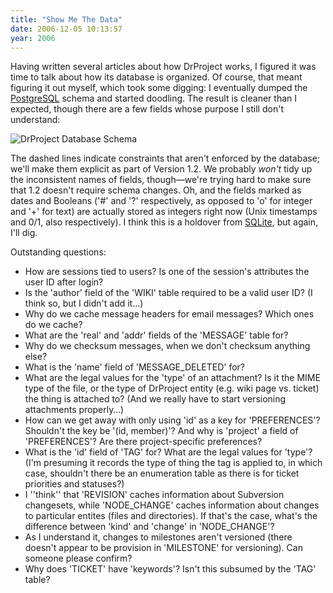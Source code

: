 ```yaml
---
title: "Show Me The Data"
date: 2006-12-05 10:13:57
year: 2006
---
```

Having written several articles about how DrProject works, I figured it was time to talk about how its database is organized.  Of course, that meant figuring it out myself, which took some digging: I eventually dumped the <a href="http://www.postgresql.org">PostgreSQL</a> schema and started doodling.  The result is cleaner than I expected, though there are a few fields whose purpose I still don't understand:

<img border="0" id="image742" alt="DrProject Database Schema" src="{{'/files/2006/12/drp-erd.png' | relative_url}}" />

The dashed lines indicate constraints that aren't enforced by the database; we'll make them explicit as part of Version 1.2.  We probably <em>won't</em> tidy up the inconsistent names of fields, though—we're trying hard to make sure that 1.2 doesn't require schema changes.  Oh, and the fields marked as dates and Booleans ('#' and '?' respectively, as opposed to 'o' for integer and '+' for text) are actually stored as integers right now (Unix timestamps and 0/1, also respectively).  I think this is a holdover from <a href="http://www.sqlite.org">SQLite</a>, but again, I'll dig.

Outstanding questions:
<ul>
  <li>How are sessions tied to users?  Is one of the session's attributes the user ID after login?</li>
  <li>Is the 'author' field of the 'WIKI' table required to be a valid user ID?  (I think so, but I didn't add it…)</li>
  <li>Why do we cache message headers for email messages?  Which ones do we cache?</li>
  <li>What are the 'real' and 'addr' fields of the 'MESSAGE' table for?</li>
  <li>Why do we checksum messages, when we don't checksum anything else?</li>
  <li>What is the 'name' field of 'MESSAGE_DELETED' for?</li>
  <li>What are the legal values for the 'type' of an attachment?  Is it the MIME type of the file, or the type of DrProject entity (e.g. wiki page vs. ticket) the thing is attached to?  (And we really have to start versioning attachments properly…)</li>
  <li>How can we get away with only using 'id' as a key for 'PREFERENCES'? Shouldn't the key be '(id, member)'?  And why is 'project' a field of 'PREFERENCES'?  Are there project-specific preferences?</li>
  <li>What is the 'id' field of 'TAG' for?  What are the legal values for 'type'?  (I'm presuming it records the type of thing the tag is applied to, in which case, shouldn't there be an enumeration table as there is for ticket priorities and statuses?)</li>
  <li>I ''think'' that 'REVISION' caches information about Subversion changesets, while 'NODE_CHANGE' caches information about changes to particular entites (files and directories).  If that's the case, what's the difference between 'kind' and 'change' in 'NODE_CHANGE'?</li>
  <li>As I understand it, changes to milestones aren't versioned (there doesn't appear to be provision in 'MILESTONE' for versioning).  Can someone please confirm?</li>
  <li>Why does 'TICKET' have 'keywords'?  Isn't this subsumed by the 'TAG' table?</li>
</ul>
